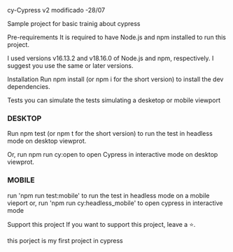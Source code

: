 cy-Cypress v2
modificado -28/07

Sample project for basic trainig about cypress

Pre-requirements
It is required to have Node.js and npm installed to run this project.

I used versions v16.13.2 and v18.16.0 of Node.js and npm, respectively. I suggest you use the same or later versions.

Installation
Run npm install (or npm i for the short version) to install the dev dependencies.

Tests
you can simulate the tests simulating a desketop or mobile  viewport 
### DESKTOP
Run npm test (or npm t for the short version) to run the test in headless mode on desktop viewprot.

Or, run npm run cy:open to open Cypress in interactive mode on desktop viewprot.

### MOBILE 
run 'npm run test:mobile' to run the test in headless mode on a mobile vieport
or, run 'npm run cy:headless_mobile' to open cypress in interactive mode 


Support this project
If you want to support this project, leave a ⭐.


this porject is my first project in cypress 



